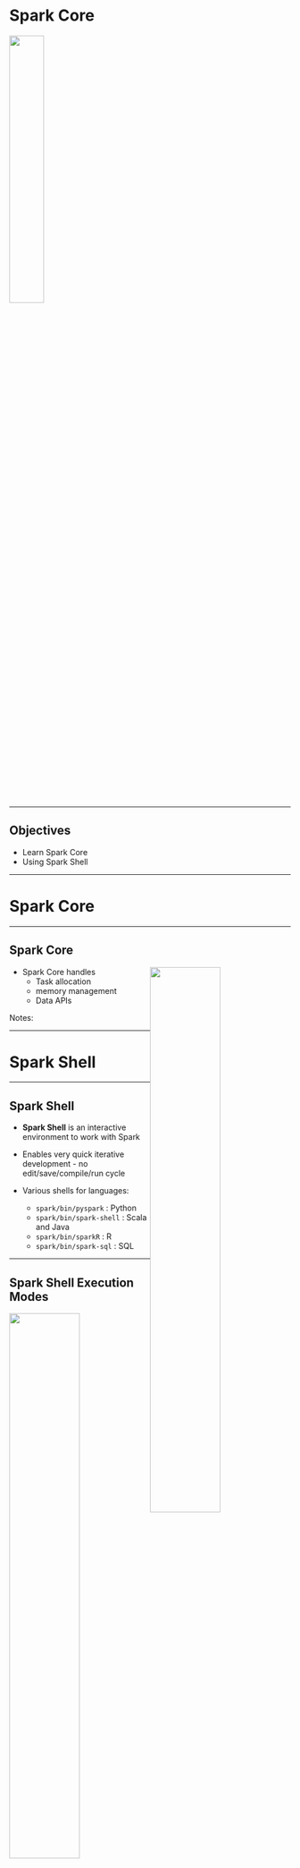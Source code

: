 # Spark Core

<img src="../../assets/images/logos/spark-logo-1.png" style="width:35%;"/>  <!-- {"left" : 2.75, "top" : 6.35, "height" : 1.26, "width" : 2.38} -->

---

## Objectives

* Learn Spark Core
* Using Spark Shell

---

# Spark Core

---

## Spark Core

<img src="../../assets/images/spark/spark-components-core.png" style="width:50%;float:right;" /><!-- {"left" : 0.58, "top" : 1.83, "height" : 5.41, "width" : 9.08} -->

* Spark Core handles 
    - Task allocation
    - memory management
    - Data APIs

Notes:

---

# Spark Shell

---

## Spark Shell

* __Spark Shell__ is an interactive environment to work with Spark

* Enables very quick iterative development - no edit/save/compile/run cycle

* Various shells for languages:
    - `spark/bin/pyspark` : Python
    - `spark/bin/spark-shell` : Scala and Java
    - `spark/bin/sparkR` : R
    - `spark/bin/spark-sql` : SQL

---

## Spark Shell Execution Modes

<img src="../../assets/images/spark/spark-shell-1.png" style="width:50%;float:right;" /><!-- {"left" : 0.58, "top" : 1.83, "height" : 5.41, "width" : 9.08} -->

* Spark Shell can be run in either local or cluster mode

* __Local__ mode:
    - Every thing runs on a single machine
    - Great for developing and debugging

* __Cluster__ mode:
    - Jobs run on a cluster
    - Production

---

## Running Spark Shell (Scala)

* Start on single thread mode (default)

```bash
$   spark-shell
```

* Start with 4 worker threads

```bash
$   spark-shell  --master local[4]
```

* Start worker threads for each CPU core

```bash
$   spark-shell  --master local[*]
```

* Connect to a Spark cluster

```bash
$   spark-shell --master spark://master_host:7077
```

* Connect to a YARN cluster

```bash
$   spark-shell --master yarn
```

* See all options

```bash
$   spark-shell --help
```

---

## Running PySpark Shell (Python)

* Start on single thread mode (default)

```bash
$   pyspark
```

* Start with 4 worker threads

```bash
$   pyspark  --master local[4]
```

* Start worker threads for each CPU core

```bash
$   pyspark  --master local[*]
```

* Connect to a Spark cluster

```bash
$   pyspark  --master spark://master_host:7077
```

* Connect to a YARN cluster

```bash
$   pyspark --master yarn
```

* See all options

```bash
$   pyspark --help
```

---

## Running Spark Shell

* Spark Shell

```console
$  ./bin/spark-shell 

Spark context Web UI available at http://melbourne.lan:4040
Spark context available as 'sc' (master = local[*], app id = local-1611478668976).
Spark session available as 'spark'.
Welcome to
      ____              __
     / __/__  ___ _____/ /__
    _\ \/ _ \/ _ `/ __/  '_/
   /___/ .__/\_,_/_/ /_/\_\   version 3.0.1
      /_/
         
Using Scala version 2.12.10 (OpenJDK 64-Bit Server VM, Java 11.0.9.1)

scala> 

```

* Pyspark

```console
Python 3.8.5 (default, Sep  4 2020, 07:30:14) 
[GCC 7.3.0] :: Anaconda, Inc. on linux

Welcome to
      ____              __
     / __/__  ___ _____/ /__
    _\ \/ _ \/ _ `/ __/  '_/
   /__ / .__/\_,_/_/ /_/\_\   version 3.0.1
      /_/

Using Python version 3.8.5 (default, Sep  4 2020 07:30:14)
>>> 

```

---

## Spark Shell UI

* When Spark Shell is running, it publishes a dashboard starting on port number 4040

* This UI provides tons of details about:
    - Jobs running in the shell
    - CPU / memory usage
    - Caching details

<img src="../../assets/images/spark/spark-shell-ui-1.png" style="width:80%;" /><!-- {"left" : 0.58, "top" : 1.83, "height" : 5.41, "width" : 9.08} -->

---

## Spark API

* Within Spark shell there are two Spark API points
    - **`SparkContext`** : classic API
    - **`SparkSession`** : newer, recommended API

```console
$ pyspark

Using Python version 3.8.2 (default, Mar 26 2020 15:53:00)

>>> sc
< SparkContext master=local[*] appName=PySparkShell >

>>> spark
< pyspark.sql.session.SparkSession object at 0x7fb751d8a850 >
```

```console

$ spark-shell

Using Scala version 2.12.10 (OpenJDK 64-Bit Server VM, Java 11.0.9)

scala> sc
res0: org.apache.spark.SparkContext = org.apache.spark.SparkContext@3aac3f34

scala> spark
res1: org.apache.spark.sql.SparkSession = org.apache.spark.sql.SparkSession@337f76ff

```

---

## Loading Data in Spark  (Scala)

```scala
scala> val myfile= spark.read.text("README.md") 
myfile: org.apache.spark.sql.DataFrame = [value: string]

scala> myfile.count
res0: Long = 108

scala> myfile.show
+--------------------+
|               value|
+--------------------+
|      # Apache Spark|
|Spark is a unifie...|
|guide, on the [pr...|
...
+--------------------+
only showing top 20 rows


scala> val spark_lines = myfile.filter ($"value".contains("Spark"))
spark_lines: org.apache.spark.sql.Dataset[org.apache.spark.sql.Row] = [value: string]

scala> spark_lines.count
res2: Long = 19

scala> spark_lines.show
+--------------------+
|               value|
+--------------------+
|      # Apache Spark|
|Spark is a unifie...|
|Please review the...|
...
+--------------------+

```

---

## Loading Data in PySpark (Python)

```python
>>> myfile= spark.read.text("README.md") 

>>> myfile.show()
+--------------------+
|               value|
+--------------------+
|      # Apache Spark|
|                    |
|Spark is a unifie...|
|high-level APIs i...|
...
|guide, on the [pr...|
+--------------------+

>>> myfile.count()
108

>>> spark_lines = myfile.filter(myfile.value.contains("Spark"))

>>> spark_lines.count()
19

>>> spark_lines.show()
+--------------------+
|               value|
+--------------------+
|      # Apache Spark|
|Spark is a unifie...|
...
+--------------------+

```

---

## Spark Shell UI

* Here is how the Spark Shell UI, note the jobs running

<img src="../../assets/images/spark/spark-shell-ui-2.png" style="width:60%;" /><!-- {"left" : 0.58, "top" : 1.83, "height" : 5.41, "width" : 9.08} -->

---

## Spark Read Functions

* Spark supports wide variety of data formats

<br />

| Function           | Description      |
|--------------------|------------------|
| spark.read.text    | Plain text files |
| spark.read.csv     | CSV files        |
| spark.read.json    | JSON files       |
| spark.read.parquet | Parquet files    |

---

## Lab: Spark Shell

<img src="../../assets/images/icons/individual-labs.png" style="width:25%;float:right;"/><!-- {"left" : 6.76, "top" : 0.88, "height" : 4.37, "width" : 3.28} -->

* **Overview:**
   - Get used to Spark Shell

* **Approximate run time:**
   - 20-30 mins

* **Instructions:**
   - **SHELL-1**: Use Spark Shell

Notes:

---

# Core Data Model

---

## Spark Data Model Evolution

* Spark data models have evolved over the years

<img src="../../assets/images/spark/spark-data-model-1.png" style="width:70%;" /><!-- {"left" : 0.58, "top" : 1.83, "height" : 5.41, "width" : 9.08} -->

---

## Spark Data Models Comparison

|                     | RDD                                             | Dataframe                                                   | Dataset                               |
|---------------------|-------------------------------------------------|-------------------------------------------------------------|---------------------------------------|
| Since               | Since v1                                        | Since Spark 1.3                                             | Since Spark v2                        |
| Data Representation | Distributed data                                | Represents a table in a database or a Dataframe in Pandas/R | Distributed data                      |
| Typing              | Typed                                           | Generic                                                     | Strong typing                         |
| Suited for          | Unstructured data                               | Structured Data                                             | Semi-structured and structured data.  |
| Optimizations       | Minimal.  User is responsible for optimizations | Offers exceptional optimization                             | Offers exceptional optimization       |
| Languages           | Java, Scala, Python                             | Java, Scala, Python                                         | Java, Scala, Python (partial support) |

<br />

* References: 
    - [A Tale of Three Apache Spark APIs: RDDs vs DataFrames and Datasets](https://databricks.com/blog/2016/07/14/a-tale-of-three-apache-spark-apis-rdds-dataframes-and-datasets.html)
    - [Converting Spark RDD to DataFrame and Dataset](https://indatalabs.com/blog/convert-spark-rdd-to-dataframe-dataset)

---

## RDD (Resilient Distributed Datasets)

* RDDs are the original (classic) API

* Low level API

* Even though it is still supported, they not the preferred API post Spark 2+

* Dataframes/Datasets APIs are the recommended ones

```python
lines = sc.textFile("data.txt")
lines.collect()
```

---

## Dataframes

<img src="../../assets/images/spark/spark-dataframe-architecture.png" style="width:40%;float:right;" /><!-- {"left" : 0.58, "top" : 1.83, "height" : 5.41, "width" : 9.08} -->

* Dataframes are created for providing easy to use APIs for structured data

* Dataframes work very similar to Pandas and R Dataframes
    - But Spark dataframes are distributed (can be very large!)
    - Spark DF does not need to fit in one machine's memory like Pandas DF

* Dataframes are **'untyped'** or **'generic'**

* Dataframes are highly efficient

* **Catalyst Optimizer** does very good job of optimizing of user code/queries

```python
data = spark.read.csv("orders.csv")
data.show()
```

---

## Dataset

<img src="../../assets/images/spark/dataset-1.png" style="width:38%;float:right;" /><!-- {"left" : 0.58, "top" : 1.83, "height" : 5.41, "width" : 9.08} -->

* Datasets were introduced in Spark 2

* They provide a unified APIs

* Datasets can support strongly typed  data (Customer type, Order type ..etc)
    - Strong typing is only available on Java and Scala
    - Only partial support in Python, as Python is not a strongly typed language

* Datasets are highly efficient

* Here we see how Datasets are very memory efficient compared to RDDs


---

## Spark Datamodel Features

<img src="../../assets/images/spark/dataframe-2-distributed.png" style="width:40%;float:right;" /><!-- {"left" : 0.58, "top" : 1.83, "height" : 5.41, "width" : 9.08} -->

* Spark data is **distributed** - they can be spread across the cluster
    - They don't have to fit on a single machine memory

* Once data is read, it is **immutable**, it can not be changed
    - This may seem like a limitation, but it really helps with parallel operations by avoiding race conditions

<img src="../../assets/images/deep-learning/cluster-distributed-processing-1.png" style="width:40%;float:right;clear:both;" /><!-- {"left" : 0.58, "top" : 1.83, "height" : 5.41, "width" : 9.08} -->

* Data can be processed in parallel operations

* There are two kinds of operations:
    - __Transformation__ : Changing one dataset into another
    - __Action__ : gathering results

---

## Spark Data Lifecycle

<img src="../../assets/images/spark/data-lifecycle-1.png" style="width:27%;float:right;clear:both;" /><!-- {"left" : 0.58, "top" : 1.83, "height" : 5.41, "width" : 9.08} -->

* We are loading a file: `data1`

* Then a filter is applied to `data1`

* Since Spark data can not be modified in place, this filter operation creates another dataset `data2`

* Another filter is applied to `data2` resulting in another dataset `data3`

* The copying is done very effectively - Spark only creates copies of modified data;  Non-modified data is referenced by pointers

---

## Lazy Transformations

<img src="../../assets/images/spark/data-lifecycle-2.png" style="width:40%;float:right;clear:both;" /><!-- {"left" : 0.58, "top" : 1.83, "height" : 5.41, "width" : 9.08} -->

* Spark **lazily** evaluates transformations

* Here all operations `read` and `filter` are lazy operations - they are not executed right away

* Spark  will defer these transformations

* When an **`action`** is encountered, Spark will execute **all pending transformations**

* This is done so Spark can effectively execute a batch of transformations
    - Spark may do optimizations by combining operations 

---

## Distrubted Data and Partitions

<img src="../../assets/images/spark/distributed_file_blocks.png" style="width:40%;float:right;clear:both;" /><!-- {"left" : 0.58, "top" : 1.83, "height" : 5.41, "width" : 9.08} -->

* Distributed file systems will be store data on multiple nodes

* Here we see a 1G file being split into many chunks/partitions/blocks
    - Here partition size is 64M (configurable)
    - **Question for class** : What is default block size in HDFS?

* And the partitions are distributed across many nodes

---

## Distributed Processing

* When Spark is processing data, it will examine the file partitions

* And will spin up one task per partition

* So partitions can be processed in parallel!

<img src="../../assets/images/spark/distributed_processing.png" style="width:50%;" /><!-- {"left" : 0.58, "top" : 1.83, "height" : 5.41, "width" : 9.08} -->

---

## Spark and HDFS

* When Spark is processing data in HDFS, it will use 'location hints' provided by HDFS

* And then Spark will place tasks on nodes, where data is available

* Spark strives to process local data as much as possible
    - This is called **data local processing**

* Processing local data can yield very high IO throughput
    - This is a key factor in Hadoop + Spark working well together

<img src="../../assets/images/spark/spark_and_hdfs.png" style="width:50%;" /><!-- {"left" : 0.58, "top" : 1.83, "height" : 5.41, "width" : 9.08} -->

---

## Transformation and Partitions

* Since data is split into partitions, Spark operations happen at partition level

* Here the filter operations are applied per partition level
    - And they are execute in parallel

<img src="../../assets/images/spark/data-partitions-1.png" style="width:80%;" /><!-- {"left" : 0.58, "top" : 1.83, "height" : 5.41, "width" : 9.08} -->

---

## An Example

* Let's run through an example

* We have a log file that is split into 3 partitions

<img src="../../assets/images/spark/partition-1.png" style="width:80%;" /><!-- {"left" : 0.58, "top" : 1.83, "height" : 5.41, "width" : 9.08} -->

---

## An Example

<img src="../../assets/images/spark/partition-2.png" style="width:80%;" /><!-- {"left" : 0.58, "top" : 1.83, "height" : 5.41, "width" : 9.08} -->

---

## An Example

<img src="../../assets/images/spark/partition-3.png" style="width:80%;" /><!-- {"left" : 0.58, "top" : 1.83, "height" : 5.41, "width" : 9.08} -->

---

## An Example

<img src="../../assets/images/spark/partition-4.png" style="width:80%;" /><!-- {"left" : 0.58, "top" : 1.83, "height" : 5.41, "width" : 9.08} -->

---

## Rebalancing Partitions

* During a multi-step workflow, partitions might get uneven

* We can use the following methods to rebalance partitions:
    - **`repartition`** : can increase/decrease partition count
    - **`coalesce`** : only decreases partitions, and more efficient

* Rebalancing partitions, will involve streaming data between nodes.  This is called **shuffling**
    - Shuffling data can be expensive, at large scale

---

## Fault Tolerance

<img src="../../assets/images/spark/fault-tolerance-1.png" style="width:60%;float:right;" /><!-- {"left" : 0.58, "top" : 1.83, "height" : 5.41, "width" : 9.08} -->

* Failures do happen (when, not if) in distributed computing
    - Machines can crash, processes can crash (running out of memory ..etc)
    - **Question for the class**: What other failure scenarios can you think of?
* Spark can **automatically recover** from run time errors!
    - No intervention required from devs or admins
* Spark tracks transformation **lineage**
* So if a partition is missing,  it can be re-calculated from its parents
* Here if partition 4' is missing (due to a crash) it can be recomputed from 4
    - Spark can re-read partition 4 from storage (HDFS or Cloud storage) and recompute 4'

---

## Fault Tolerance

* Narrow dependency examples : filter, distinct

* Wide dependency examples : join, merge, sort

* __Narrow dependency__ lineages are quicker to recover than __wide dependencies__

* **Question for the class**:
    - Why are narrow dependencies easier to recover in failure?

<img src="../../assets/images/spark/narrow-dependency-1.png" style="width:38%;" /><!-- {"left" : 0.58, "top" : 1.83, "height" : 5.41, "width" : 9.08} -->
<img src="../../assets/images/spark/wide-dependency-1.png" style="width:28%;" /><!-- {"left" : 0.58, "top" : 1.83, "height" : 5.41, "width" : 9.08} -->

Notes:

Narrow dependencies are easier to recover, because the amount of data to re-read is smaller

---

## Fault Tolerance

* Spark can recover from run-time failures
    - Nodes crashing
    - Tasks crashing

* How ever it can not recover from 'user code' errors :-)

* __Question for class__: how can the following code fail?

```python
average = total / count
```

```scala
val name_lower = name.toLower()
```

---

## Anatomy of a Spark Job

<img src="../../assets/images/spark/DAG-1.png" style="width:50%;float:right;" /><!-- {"left" : 0.58, "top" : 1.83, "height" : 5.41, "width" : 9.08} -->

```scala
val logs = sc.textFile("server.log")
val errors = logs.filter(_.contains("Error"))
val mysqlError = errors.filter(_.contains("mysql"))
val sparkError = errors.filter(_.contains("spark"))
```

* Spark executes the workflow as a DAG (Direct Acyclic Graph)
    - Directed (data flows in a certain direction
    - Acyclic (no cycles/loops)

* You can see DAGs from Spark UI

---

## Anatomy of a Spark Job

* Application can have many **actions** (`count` , `save` ..etc)

* Each action is a **job**

* A Job may be executed in one or many **stages** (depending on the complexity)

* A Stage may have one or more **tasks**

<img src="../../assets/images/spark/spark-job-anatomy.png" style="width:80%;" /><!-- {"left" : 0.58, "top" : 1.83, "height" : 5.41, "width" : 9.08} -->

---

## Anatomy of a Spark Job - Stage

* Stage is collection of tasks that can be executed in **ONE Executor without talking to another Executor**

* If network communication is required then another stage begins
    - E.g. shuffle operation

* Operations that cause a shuffle operation : Sort,  groupByKey,  Join

* Stages for a Job are usually executed in sequence
    - One Stage's output is fed as input another Stage

---

## Shuffles

* In the diagram below, key-value pairs are scattered across the nodes

* If we want to group the data by keys (A, B),  we need to exchange/stream data across nodes over the network
    - This is called **shuffle**

* Shuffles tend to be slower operations than reading local data

* Some operations needing shuffle : join, sort, group by

<img src="../../assets/images/spark/shuffle-1.png" style="width:65%;" /><!-- {"left" : 0.58, "top" : 1.83, "height" : 5.41, "width" : 9.08} -->

---

## Spark Sample Program (Python)

```python
# read data
f = spark.read.text("twinkle.txt")
print(f.count())
# 5

f.show(truncate=False)
# +---------------------------+
# |value                      |
# +---------------------------+
# |twinkle twinkle little star|
# |how I wonder what you are  |
# |up above the world so high |
# |like a diamond in the sky  |
# |twinkle twinkle little star|
# +---------------------------+

## Run a filter
filtered = f.filter(f.value.contains("twinkle"))
filtered = f.filter(f["value"].contains("twinkle"))

print(filtered.count())
# 2

filtered.show(truncate=False)

# +---------------------------+
# |value                      |
# +---------------------------+
# |twinkle twinkle little star|
# |twinkle twinkle little star|
# +---------------------------+

```

---

## Spark Sample Program (Scala)

```scala
// read data
val f = spark.read.text("twinkle.txt")
f.count()
// 5

f.show(truncate=false)

// +---------------------------+
// |value                      |
// +---------------------------+
// |twinkle twinkle little star|
// |how I wonder what you are  |
// |up above the world so high |
// |like a diamond in the sky  |
// |twinkle twinkle little star|
// +---------------------------+

//// Run a filter
val filtered = f.filter ($"value".contains("twinkle"))

filtered.count()
// 2

filtered.show(truncate=false)

// +---------------------------+
// |value                      |
// +---------------------------+
// |twinkle twinkle little star|
// |twinkle twinkle little star|
// +---------------------------+

```

---

## Lab: Spark Data Loading / Spark UI

<img src="../../assets/images/icons/individual-labs.png" style="width:25%;float:right;"/><!-- {"left" : 6.76, "top" : 0.88, "height" : 4.37, "width" : 3.28} -->

* **Overview:**
   - Loading  datasets in Spark and getting familiar with Spark UI

* **Approximate run time:**
   - 15-20 mins

* **Instructions:**
   - Lab 3.2

Notes:

---

# Caching

---

## Caching

* In real world scenarios, we load the data from disks

* If we try to load the same data again, caching from OS will speed things up a bit
    - Imagine loading the same word document  again; It will be faster second time around

* How ever a generic caching from OS, may not understand usage patterns of our data

* Spark can cache data natively - for more efficient operations

---

## Spark Caching

* Spark can cache data in
    - Memory
    - Disk
    - Across nodes
    - or various combinations

<img src="../../assets/images/spark/data-flow-1.png" style="width:50%;float:right;" /><!-- {"left" : 0.58, "top" : 1.83, "height" : 5.41, "width" : 9.08} -->

* Why cache data on disk?
    - Some times we don't want to repeat expensive operations like join, multiple times
    - Do it once and cache the results (e.g. `data3`)

* Why cache on more than one node?
    - Prevent data loss, in case a node goes down

---

## Spark Caching in Memory

<img src="../../assets/images/spark/caching-1.png" style="width:40%;float:right;" /><!-- {"left" : 0.58, "top" : 1.83, "height" : 5.41, "width" : 9.08} -->

* Earlier Spark versions (pre v2), Spark cached data in Java Heap memory

* While this was fast (because code and data are within the same memory space), it wasn't scalable

* When caching in JVMs we have to contend with **garbage collector**
    - JVM garbage collectors are not good at dealing with large memory amounts (100 of Gigs)
    - These days memory is cheap, Spark servers can have lot of memory (256 G,  512 G and more)
    - New generation garbage collectors like G1 are more effective, but still don't scale to 100s of Gigs of memory pools

* JVM memory issue has been a limiting factor for Big Data applications written in Java (Hadoop, Cassandra, Spark)

---

## Off Heap Caching

* To overcome large memory issues in JVM, a new technique is developed to allocate memory outside JVM
    - This is **off heap caching**

* This method by passes JVM and allocates memory directly on Linux
    - This eliminates garbage collector contention issues

* Starting with Spark v2, the Tungsten engine, uses this memory allocation scheme by default

<img src="../../assets/images/spark/caching-2.png" style="width:50%;" /><!-- {"left" : 0.58, "top" : 1.83, "height" : 5.41, "width" : 9.08} -->

---

## Caching in Memory

* Data can be cached in memory raw (un-compressed) or compressed

* Text data (CSV, JSON) compresses pretty well
    - 5 - 10x compression possible
    - So 10G data, can be cached in 1G memory space (10x compression)

* Binary data (parquet data, photos ..etc) don't compress well - they are already in compressed format
    - So caching these data types will take just as much space in memory
    - Don't recommend compressing them again for caching (CPU cycles wasted, but don't result in any meaningful compression)

```scala

// cache raw data in memory, without compression
data.cache()
data.persist(StorageLevel.MEMORY_ONLY)

// cache compressed data
data.persist(StorageLevel.MEMORY_ONLY_SER)
```

---

## Caching in Disk

* If data is large, we may not have enough memory to cache it

* So disk cache may be an option, to cache results of expensive operations (join, sort)

* We can also cache **both in memory and disk**
    - If not enough memory is available, Spark will evict previously cached data to make room for new data
    - This will result in **data thrashing or swapping**, resulting in very bad performance
    - So save both in memory and disk.  Even data is evicted from memory cache, it can be found in disk cache

```scala
// disk only
data.persisit(StorageLevel.DISK_ONLY)

// memory and disk - no compression
data.persisit(StorageLevel.MEMORY_AND_DISK)

// memory and disk - compressed
data.persisit(StorageLevel.MEMORY_AND_DISK_SER)
```

---

## Caching on Two Nodes

* Data can be cached in two nodes

* Protects against data loss if a node goes down

```scala

// cache in memory
data.persist (StorageLevel.MEMORY_ONLY_2)

// disk only
data.persist (StorageLevel.DISK_ONLY_2)

// memory and disk
data.persist (StorageLevel.MEMORY_AND_DISK_2)

```

---

## Spark Caching Performance RDD vs Dataset

<img src="../../assets/images/spark/caching-3.png" style="width:30%;float:right;" /><!-- {"left" : 0.58, "top" : 1.83, "height" : 5.41, "width" : 9.08} -->

* Here we see caching stats from Spark v1 and Spark v2 (using Tungsten engine)

* Original datafile is 100M of CSV data
    - RDD takes 334 M memory (3.3 x overhead)
    - Dataset only taks 6.1 M (highly compressed, text data compresses well)

* Tungsten provides highly effective caching:
    - Compresses data smartly (e.g text data is compressed, not binary data)
    - Uses **off heap caching** to allocate memory outside JVM

---

## In Memory File Systems

* **Memory is the new disk**

* Memory prices have been falling
    - Year 2000 = $1000/GB
    - Year 2016 = $3/GB

* Typical Hadoop/Spark node has 100–300 G memory
    - 10 node cluster @ 256 GB each = 2 TB of distributed memory!

* In-memory processing is very attractive for iterative workloads like machine learning
    - Baidu uses 100 node spark cluster with 2 PB of memory

<img src="../../assets/images/spark/caching-5.png" style="width:50%;" /><!-- {"left" : 0.58, "top" : 1.83, "height" : 5.41, "width" : 9.08} -->
---

## In Memory File Systems

* We are seeing in memory file systems coming mainstream
    - Tachyon (Alluxio)
    - Ignite from Gridgain

* These in-memory file systems act as a giant, distributed cache between Spark and file systems (HDFS or Cloud file systems)

<img src="../../assets/images/spark/tachyon-1.png" style="width:43%;" /><!-- {"left" : 0.58, "top" : 1.83, "height" : 5.41, "width" : 9.08} -->

---

## Lab: Spark Caching

<img src="../../assets/images/icons/individual-labs.png" style="width:25%;float:right;"/><!-- {"left" : 6.76, "top" : 0.88, "height" : 4.37, "width" : 3.28} -->

* **Overview:**
   - Understand Spark caching

* **Approximate run time:**
   - 20-30 mins

* **Instructions:**
   - 3.3

Notes:

---

## Review and Q&A

<img src="../../assets/images/icons/q-and-a-1.png" style="width:20%;float:right;" /><!-- {"left" : 8.24, "top" : 1.21, "height" : 1.28, "width" : 1.73} -->

* Let's go over what we have covered so far

* Any questions?

<img src="../../assets/images/icons/quiz-icon.png" style="width:40%;" /><!-- {"left" : 2.69, "top" : 4.43, "height" : 3.24, "width" : 4.86} -->
